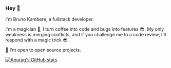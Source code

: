 ### Hey 👋

I'm Bruno Kambere, a fullstack developer.

I'm a magician 🤗, I turn coffee into code and bugs into features 😎. 
My only weakness is merging conflicts, and if you challenge me to a code review, I'll respond with a magic trick 😎.

🙌 I'm open to open source projects.


[![Anurag's GitHub stats](https://github-readme-stats.vercel.app/api?username=kambereBr)](https://github.com/anuraghazra/github-readme-stats)
